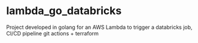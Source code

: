 # lambda_go_databricks
Project developed in golang for an AWS Lambda to trigger a databricks job, CI/CD pipeline git actions + terraform
